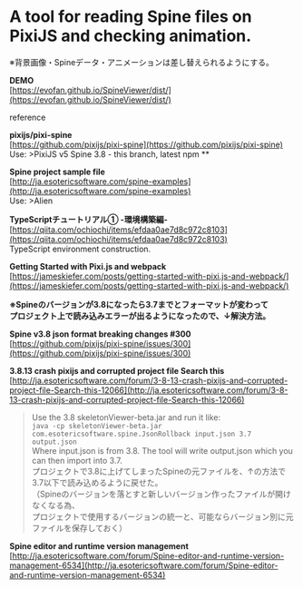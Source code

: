 # A tool for reading Spine files on PixiJS and checking animation.
※背景画像・Spineデータ・アニメーションは差し替えられるようにする。

**DEMO**  
[https://evofan.github.io/SpineViewer/dist/](https://evofan.github.io/SpineViewer/dist/)  

reference  

**pixijs/pixi-spine**  
[https://github.com/pixijs/pixi-spine](https://github.com/pixijs/pixi-spine)  
Use: >PixiJS v5 Spine 3.8 - this branch, latest npm **

**Spine project sample file**  
[http://ja.esotericsoftware.com/spine-examples](http://ja.esotericsoftware.com/spine-examples)  
Use: >Alien  

**TypeScriptチュートリアル① -環境構築編-**  
[https://qiita.com/ochiochi/items/efdaa0ae7d8c972c8103](https://qiita.com/ochiochi/items/efdaa0ae7d8c972c8103)  
TypeScript environment construction.  

**Getting Started with Pixi.js and webpack**  
[https://jameskiefer.com/posts/getting-started-with-pixi.js-and-webpack/](https://jameskiefer.com/posts/getting-started-with-pixi.js-and-webpack/)  

**※Spineのバージョンが3.8になったら3.7までとフォーマットが変わって  
プロジェクト上で読み込みエラーが出るようになったので、↓解決方法。**

**Spine v3.8 json format breaking changes #300**  
[https://github.com/pixijs/pixi-spine/issues/300](https://github.com/pixijs/pixi-spine/issues/300)  

**3.8.13 crash pixijs and corrupted project file Search this**  
[http://ja.esotericsoftware.com/forum/3-8-13-crash-pixijs-and-corrupted-project-file-Search-this-12066](http://ja.esotericsoftware.com/forum/3-8-13-crash-pixijs-and-corrupted-project-file-Search-this-12066)  
>Use the 3.8 skeletonViewer-beta.jar and run it like:  
``` java -cp skeletonViewer-beta.jar com.esotericsoftware.spine.JsonRollback input.json 3.7 output.json ```  
>Where input.json is from 3.8. The tool will write output.json which you can then import into 3.7.  
プロジェクトで3.8に上げてしまったSpineの元ファイルを、↑の方法で3.7以下で読み込めるように戻せた。  
（Spineのバージョンを落とすと新しいバージョン作ったファイルが開けなくなる為、  
プロジェクトで使用するバージョンの統一と、可能ならバージョン別に元ファイルを保存しておく）  

**Spine editor and runtime version management**  
[http://ja.esotericsoftware.com/forum/Spine-editor-and-runtime-version-management-6534](http://ja.esotericsoftware.com/forum/Spine-editor-and-runtime-version-management-6534) 
